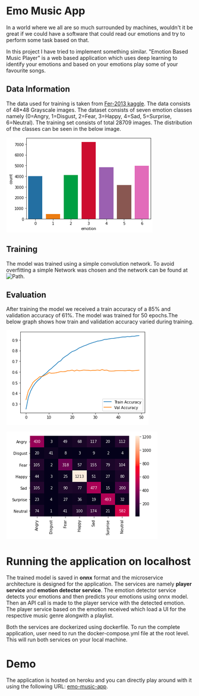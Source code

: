 # Emo Music App
 In a world where we all are so much surrounded by machines, wouldn't it be great if we could have a software that could read our emotions and try to perform some  task based on that.
 
 In this project I have tried to implement something similar. "Emotion Based Music Player" is a web based application which uses deep learning to identify your emotions and based on your emotions play some of your favourite songs.
 
 
 ## Data Information 
The data used for training is taken from [Fer-2013 kaggle](https://www.kaggle.com/c/challenges-in-representation-learning-facial-expression-recognition-challenge/data). The data consists of 48*48 Grayscale images. The dataset consists of seven emotion classes namely (0=Angry, 1=Disgust, 2=Fear, 3=Happy, 4=Sad, 5=Surprise, 6=Neutral). The training set consists of total 28709 images. The distribution of the classes can be seen in the below image.

![Data Distribution](./assets/distribution.png)

## Training 
The model was trained using a simple convolution network. To avoid overfitting a simple Network was chosen and the network can be found at ![Path](training/facial-emotion.ipynb).

## Evaluation
After training the model we received a train accuracy of a 85% and validation accuracy of 61%. The model was trained for 50 epochs.The below graph shows how train and validation accuracy varied during training.

![Screenshot](./assets/train_val_graph.png)

![Screenshot](./assets/confusion-matrix.png)


# Running the application on localhost
The trained model is saved in **onnx** format and the microservice architecture is designed for the application. The services are namely **player service** and **emotion detector service**. The emotion detector service detects your emotions and then predicts your emotions using onnx model. Then an API call is made to the player service with the detected emotion. The player service based on the emotion received which load a UI for the respective music genre alongwith a playlist.

Both the services are dockerized using dockerfile. To run the complete application, user need to run the docker-compose.yml file at the root level. This will run both services on your local machine.

# Demo
The application is hosted on heroku and you can directly play around with it using the following URL: [emo-music-app](https://emo-music-app.herokuapp.com/).

